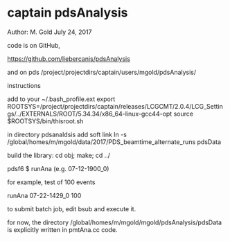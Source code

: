 # captain pdsAnalysis
Author: M. Gold
July 24, 2017


code is on GitHub, 

https://github.com/liebercanis/pdsAnalysis

and on pds
/project/projectdirs/captain/users/mgold/pdsAnalysis/

instructions

add to your ~/.bash_profile.ext
export ROOTSYS=/project/projectdirs/captain/releases/LCGCMT/2.0.4/LCG_Settings/../EXTERNALS/ROOT/5.34.34/x86_64-linux-gcc44-opt
source $ROOTSYS/bin/thisroot.sh

in directory pdsanaldsis add soft link
ln -s /global/homes/m/mgold/data/2017/PDS_beamtime_alternate_runs pdsData

build the library:
	cd obj; make; cd ../

pdsf6 $ runAna
 <tag> (e.g. 07-12-1900_0) <max events> 

for example, test of 100 events

runAna 07-22-1429_0 100

to submit batch job, edit bsub and execute it.

for now, the directory /global/homes/m/mgold/mgold/pdsAnalysis/pdsData is explicitly written in pmtAna.cc code.
